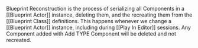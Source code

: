 Blueprint Reconstruction is the process of serializing all Components in a [[Blueprint Actor]] instance, deleting them, and the recreating them from the [[Blueprint Class]] definitions.
This happens whenever we change a [[Blueprint Actor]] instance, including during [[Play In Editor]] sessions.
Any Component added with Add TYPE Component will be deleted and not recreated.
